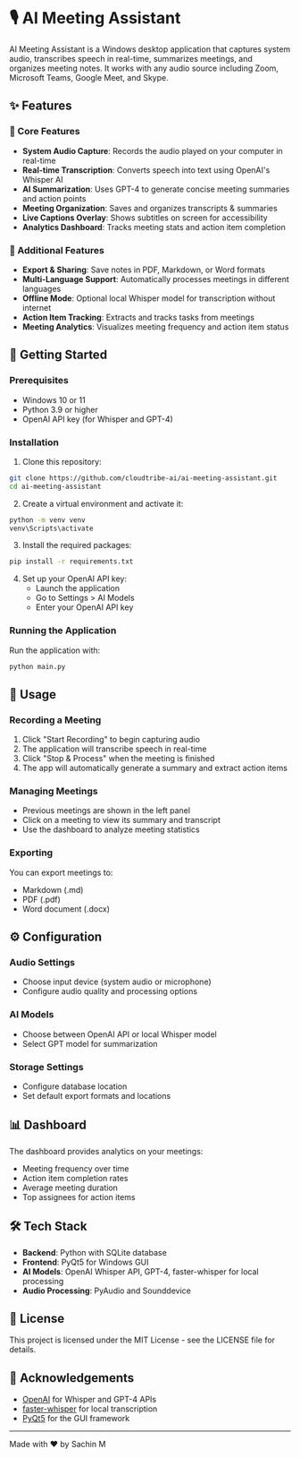 # 🎙️ AI Meeting Assistant

AI Meeting Assistant is a Windows desktop application that captures system audio, transcribes speech in real-time, summarizes meetings, and organizes meeting notes. It works with any audio source including Zoom, Microsoft Teams, Google Meet, and Skype.

## ✨ Features

### 🔹 Core Features
- **System Audio Capture**: Records the audio played on your computer in real-time
- **Real-time Transcription**: Converts speech into text using OpenAI's Whisper AI
- **AI Summarization**: Uses GPT-4 to generate concise meeting summaries and action points
- **Meeting Organization**: Saves and organizes transcripts & summaries
- **Live Captions Overlay**: Shows subtitles on screen for accessibility
- **Analytics Dashboard**: Tracks meeting stats and action item completion

### 🔹 Additional Features
- **Export & Sharing**: Save notes in PDF, Markdown, or Word formats
- **Multi-Language Support**: Automatically processes meetings in different languages
- **Offline Mode**: Optional local Whisper model for transcription without internet
- **Action Item Tracking**: Extracts and tracks tasks from meetings
- **Meeting Analytics**: Visualizes meeting frequency and action item status

## 🚀 Getting Started

### Prerequisites
- Windows 10 or 11
- Python 3.9 or higher
- OpenAI API key (for Whisper and GPT-4)

### Installation

1. Clone this repository:
```bash
git clone https://github.com/cloudtribe-ai/ai-meeting-assistant.git
cd ai-meeting-assistant
```

2. Create a virtual environment and activate it:
```bash
python -m venv venv
venv\Scripts\activate
```

3. Install the required packages:
```bash
pip install -r requirements.txt
```

4. Set up your OpenAI API key:
   - Launch the application
   - Go to Settings > AI Models
   - Enter your OpenAI API key

### Running the Application

Run the application with:
```bash
python main.py
```

## 📝 Usage

### Recording a Meeting
1. Click "Start Recording" to begin capturing audio
2. The application will transcribe speech in real-time
3. Click "Stop & Process" when the meeting is finished
4. The app will automatically generate a summary and extract action items

### Managing Meetings
- Previous meetings are shown in the left panel
- Click on a meeting to view its summary and transcript
- Use the dashboard to analyze meeting statistics

### Exporting
You can export meetings to:
- Markdown (.md)
- PDF (.pdf)
- Word document (.docx)

## ⚙️ Configuration

### Audio Settings
- Choose input device (system audio or microphone)
- Configure audio quality and processing options

### AI Models
- Choose between OpenAI API or local Whisper model
- Select GPT model for summarization

### Storage Settings
- Configure database location
- Set default export formats and locations

## 📊 Dashboard

The dashboard provides analytics on your meetings:
- Meeting frequency over time
- Action item completion rates
- Average meeting duration
- Top assignees for action items

## 🛠️ Tech Stack

- **Backend**: Python with SQLite database
- **Frontend**: PyQt5 for Windows GUI
- **AI Models**: OpenAI Whisper API, GPT-4, faster-whisper for local processing
- **Audio Processing**: PyAudio and Sounddevice

## 📄 License

This project is licensed under the MIT License - see the LICENSE file for details.

## 🙏 Acknowledgements

- [OpenAI](https://openai.com/) for Whisper and GPT-4 APIs
- [faster-whisper](https://github.com/guillaumekln/faster-whisper) for local transcription
- [PyQt5](https://www.riverbankcomputing.com/software/pyqt/) for the GUI framework

---

Made with ❤️ by Sachin M